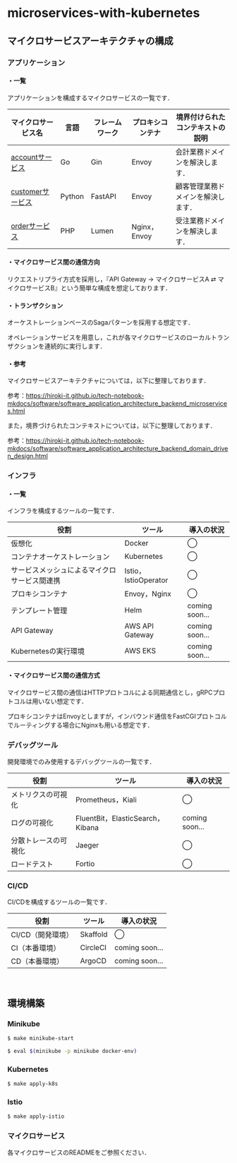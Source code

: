 # microservices-with-kubernetes

## マイクロサービスアーキテクチャの構成

### アプリケーション

#### ・一覧

アプリケーションを構成するマイクロサービスの一覧です．

| マイクロサービス名                                                                                         | 言語               | フレームワーク          | プロキシコンテナ         | 境界付けられたコンテキストの説明              |
|---------------------------------------------------------------------------------------------------|------------------|------------------|------------------|-------------------------------|
| [accountサービス](https://github.com/hiroki-it/microservices-with-kubernetes/tree/main/src/account)   | Go               | Gin              | Envoy            | 会計業務ドメインを解決します．               |
| [customerサービス](https://github.com/hiroki-it/microservices-with-kubernetes/tree/main/src/customer) | Python           | FastAPI          | Envoy            | 顧客管理業務ドメインを解決します．             |
| [orderサービス](https://github.com/hiroki-it/microservices-with-kubernetes/tree/main/src/order)       | PHP              | Lumen            | Nginx，Envoy      | 受注業務ドメインを解決します．               |

#### ・マイクロサービス間の通信方向

リクエストリプライ方式を採用し，『API Gateway → マイクロサービスA ⇄ マイクロサービスB』という簡単な構成を想定しております．

#### ・トランザクション

オーケストレーションベースのSagaパターンを採用する想定です．

オペレーションサービスを用意し，これが各マイクロサービスのローカルトランザクションを連続的に実行します．

#### ・参考

マイクロサービスアーキテクチャについては，以下に整理しております．

参考：https://hiroki-it.github.io/tech-notebook-mkdocs/software/software_application_architecture_backend_microservices.html

また，境界づけられたコンテキストについては，以下に整理しております．

参考：https://hiroki-it.github.io/tech-notebook-mkdocs/software/software_application_architecture_backend_domain_driven_design.html

### インフラ

#### ・一覧

インフラを構成するツールの一覧です．

| 役割                     | ツール                 | 導入の状況          |
|------------------------|---------------------|----------------|
| 仮想化                    | Docker              | ◯              |
| コンテナオーケストレーション         | Kubernetes          | ◯              |
| サービスメッシュによるマイクロサービス間連携 | Istio，IstioOperator | ◯              |
| プロキシコンテナ               | Envoy，Nginx         | ◯              |
| テンプレート管理               | Helm                | coming soon... |
| API Gateway            | AWS API Gateway     | coming soon... |
| Kubernetesの実行環境        | AWS EKS             | coming soon... |

#### ・マイクロサービス間の通信方式

マイクロサービス間の通信はHTTPプロトコルによる同期通信とし，gRPCプロトコルは用いない想定です．

プロキシコンテナはEnvoyとしますが，インバウンド通信をFastCGIプロトコルでルーティングする場合にNginxも用いる想定です．

### デバッグツール

開発環境でのみ使用するデバッグツールの一覧です．

| 役割               | ツール                             | 導入の状況      |
| ----------------- | --------------------------------- | --------------- |
| メトリクスの可視化     | Prometheus，Kiali               | ◯               |
| ログの可視化          | FluentBit，ElasticSearch，Kibana | coming soon...  |
| 分散トレースの可視化   | Jaeger                    　　　 | ◯               |
| ロードテスト         | Fortio                           | ◯               |

### CI/CD

CI/CDを構成するツールの一覧です．

| 役割                         | ツール               | 導入の状況      |
| ---------------------------- | -------------------- | --------------- |
| CI/CD（開発環境）              | Skaffold             | ◯               |
| CI（本番環境）                 | CircleCI               | coming soon... |
| CD（本番環境）                  | ArgoCD               | coming soon... |

<br>

## 環境構築

### Minikube

```bash
$ make minikube-start

$ eval $(minikube -p minikube docker-env)
```

### Kubernetes

```bash
$ make apply-k8s
```

### Istio

```bash
$ make apply-istio
```

### マイクロサービス

各マイクロサービスのREADMEをご参照ください．
